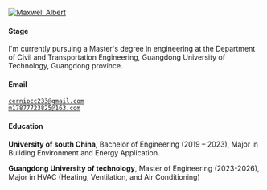 [![Maxwell Albert](https://img.shields.io/badge/XX-github-blue?logo=github)](https://github.com/CyberMAX01)
#### Stage  
I'm currently pursuing a Master's degree in engineering at the Department of Civil and Transportation Engineering, Guangdong University of Technology, Guangdong province.

#### Email  
<code>cernipcc233@gmail.com</code>  
<code>m17877723825@163.com</code>

#### Education  
**University of south China**, Bachelor of Engineering (2019 – 2023), Major in Building Environment and Energy Application.

**Guangdong University of technology**, Master of Engineering (2023-2026), Major in HVAC (Heating, Ventilation, and Air Conditioning)